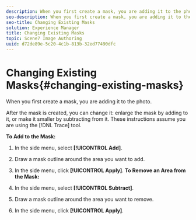 ```yaml
---
description: When you first create a mask, you are adding it to the photo.
seo-description: When you first create a mask, you are adding it to the photo.
seo-title: Changing Existing Masks
solution: Experience Manager
title: Changing Existing Masks
topic: Scene7 Image Authoring
uuid: d72de89e-5c20-4c1b-813b-32ed77490dfc
---
```


# Changing Existing Masks{#changing-existing-masks}

When you first create a mask, you are adding it to the photo.

After the mask is created, you can change it: enlarge the mask by adding to it, or make it smaller by subtracting from it. These instructions assume you are using the [!DNL Trace] tool.

**To Add to the Mask:** 

1. In the side menu, select **[!UICONTROL Add]**.
1. Draw a mask outline around the area you want to add.
1. In the side menu, click **[!UICONTROL Apply]**.
**To Remove an Area from the Mask:**

1. In the side menu, select **[!UICONTROL Subtract]**. 
1. Draw a mask outline around the area you want to remove. 
1. In the side menu, click **[!UICONTROL Apply]**.

